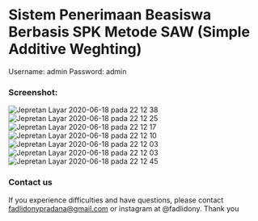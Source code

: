 # Sistem Penerimaan Beasiswa Berbasis SPK Metode SAW (Simple  Additive Weghting)

Username: admin
Password: admin

### Screenshot:

![Jepretan Layar 2020-06-18 pada 22 12 38](https://user-images.githubusercontent.com/40556076/85038929-5f096380-b1b1-11ea-8990-f7735f2453f9.png)
![Jepretan Layar 2020-06-18 pada 22 12 25](https://user-images.githubusercontent.com/40556076/85038936-5fa1fa00-b1b1-11ea-911a-eab6f04459c8.png)
![Jepretan Layar 2020-06-18 pada 22 12 17](https://user-images.githubusercontent.com/40556076/85038939-60d32700-b1b1-11ea-994c-e2c8dc74cfe5.png)
![Jepretan Layar 2020-06-18 pada 22 12 10](https://user-images.githubusercontent.com/40556076/85038943-616bbd80-b1b1-11ea-9b68-3855571f8f0d.png)
![Jepretan Layar 2020-06-18 pada 22 12 03](https://user-images.githubusercontent.com/40556076/85038912-5b75dc80-b1b1-11ea-9e80-a72f1a6a9082.png)
![Jepretan Layar 2020-06-18 pada 22 12 03](https://user-images.githubusercontent.com/40556076/85038896-56b12880-b1b1-11ea-82e4-0148ed14fe4c.png)
![Jepretan Layar 2020-06-18 pada 22 12 45](https://user-images.githubusercontent.com/40556076/85038907-59ac1900-b1b1-11ea-8fe5-f23ae311d69e.png)

### Contact us
If you experience difficulties and have questions, please contact fadlidonypradana@gmail.com or instagram at @fadlidony.
Thank you
